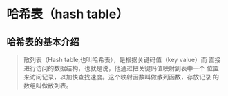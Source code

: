 # 哈希表（hash table）
## 哈希表的基本介绍
> 散列表（Hash table,也叫哈希表），是根据关键码值（key value）而
> 直接进行访问的数据结构，也就是说，他通过把关键码值映射到表中一个
> 位置来访问记录，以加快查找速度。这个映射函数叫做散列函数，存放记录
> 的数组叫做散列表。
